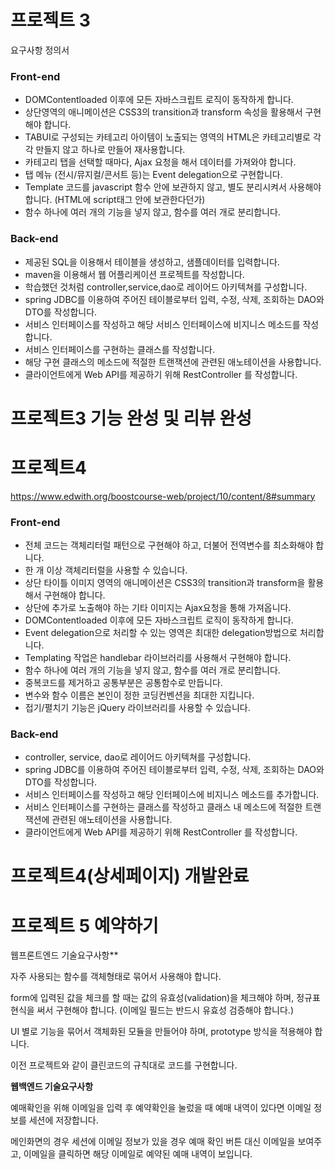 # 프로젝트 3

요구사항 정의서



### Front-end

- DOMContentloaded 이후에 모든 자바스크립트 로직이 동작하게 합니다.
- 상단영역의 애니메이션은 CSS3의 transition과 transform 속성을 활용해서 구현해야 합니다.
- TABUI로 구성되는 카테고리 아이템이 노출되는 영역의 HTML은 카테고리별로 각각 만들지 않고 하나로 만들어 재사용합니다.
- 카테고리 탭을 선택할 때마다, Ajax 요청을 해서 데이터를 가져와야 합니다.
- 탭 메뉴 (전시/뮤지컬/콘서트 등)는 Event delegation으로 구현합니다.
- Template 코드를 javascript 함수 안에 보관하지 않고, 별도 분리시켜서 사용해야 합니다. (HTML에 script태그 안에 보관한다던가)
- 함수 하나에 여러 개의 기능을 넣지 않고, 함수를 여러 개로 분리합니다.



### Back-end

- 제공된 SQL을 이용해서 테이블을 생성하고, 샘플데이터를 입력합니다.
- maven을 이용해서 웹 어플리케이션 프로젝트를 작성합니다.
- 학습했던 것처럼 controller,service,dao로 레이어드 아키텍쳐를 구성합니다.
- spring JDBC를 이용하여 주어진 테이블로부터 입력, 수정, 삭제, 조회하는 DAO와 DTO를 작성합니다.
- 서비스 인터페이스를 작성하고 해당 서비스 인터페이스에 비지니스 메소드를 작성합니다.
- 서비스 인터페이스를 구현하는 클래스를 작성합니다.
- 해당 구현 클래스의 메소드에 적절한 트랜잭션에 관련된 애노테이션을 사용합니다.
- 클라이언트에게 Web API를 제공하기 위해 RestController 를 작성합니다.

# 프로젝트3 기능 완성 및 리뷰 완성





# 프로젝트4

https://www.edwith.org/boostcourse-web/project/10/content/8#summary



### Front-end

- 전체 코드는 객체리터럴 패턴으로 구현해야 하고, 더불어 전역변수를 최소화해야 합니다.
- 한 개 이상 객체리터럴을 사용할 수 있습니다.
- 상단 타이틀 이미지 영역의 애니메이션은 CSS3의 transition과 transform을 활용해서 구현해야 합니다.
- 상단에 추가로 노출해야 하는 기타 이미지는 Ajax요청을 통해 가져옵니다.
- DOMContentloaded 이후에 모든 자바스크립트 로직이 동작하게 합니다.
- Event delegation으로 처리할 수 있는 영역은 최대한 delegation방법으로 처리합니다.
- Templating 작업은 handlebar 라이브러리를 사용해서 구현해야 합니다. 
- 함수 하나에 여러 개의 기능을 넣지 않고, 함수를 여러 개로 분리합니다.
- 중복코드를 제거하고 공통부분은 공통함수로 만듭니다.
- 변수와 함수 이름은 본인이 정한 코딩컨벤션을 최대한 지킵니다.
- 접기/펼치기 기능은 jQuery 라이브러리를 사용할 수 있습니다.



### Back-end

- controller, service, dao로 레이어드 아키텍쳐를 구성합니다.
- spring JDBC를 이용하여 주어진 테이블로부터 입력, 수정, 삭제, 조회하는 DAO와 DTO를 작성합니다.
- 서비스 인터페이스를 작성하고 해당 인터페이스에 비지니스 메소드를 추가합니다.
- 서비스 인터페이스를 구현하는 클래스를 작성하고 클래스 내 메소드에 적절한 트랜잭션에 관련된 애노테이션을 사용합니다.
- 클라이언트에게 Web API를 제공하기 위해 RestController 를 작성합니다.



# 프로젝트4(상세페이지) 개발완료





# 프로젝트 5 예약하기 



웹프론트엔드 기술요구사항**

자주 사용되는 함수를 객체형태로 묶어서 사용해야 합니다.

form에 입력된 값을 체크를 할 때는 값의 유효성(validation)을 체크해야 하며, 정규표현식을 써서 구현해야 합니다. (이메일 필드는 반드시 유효성 검증해야 합니다.)

UI 별로 기능을 묶어서 객체화된 모듈을 만들어야 하며, prototype 방식을 적용해야 합니다.

이전 프로젝트와 같이 클린코드의 규칙대로 코드를 구현합니다.

 

**웹백엔드 기술요구사항**

예매확인을 위해 이메일을 입력 후 예약확인을 눌렀을 때 예매 내역이 있다면 이메일 정보를 세션에 저장합니다.

메인화면의 경우 세션에 이메일 정보가 있을 경우 예매 확인 버튼 대신 이메일을 보여주고, 이메일을 클릭하면 해당 이메일로 예약된 예매 내역이 보입니다.

